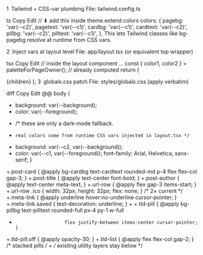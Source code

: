 1 Tailwind + CSS-var plumbing
File: tailwind.config.ts

ts
Copy
Edit
// ⬇ add this inside theme.extend.colors
colors: {
  pagebg: 'var(--c2)',
  pagetext: 'var(--c1)',
  cardbg: 'var(--c1)',
  cardtext: 'var(--c2)',
  pillbg: 'var(--c2)',
  pilltext: 'var(--c1)',
},
This lets Tailwind classes like bg-pagebg resolve at runtime from CSS vars.

2 Inject vars at layout level
File: app/layout.tsx (or equivalent top wrapper)

tsx
Copy
Edit
// inside the layout component …
const { color1, color2 } = paletteForPageOwner(); // already computed
return (
  <html lang="en">
    <body
      style={{
        // exposes vars to every descendant + tailwind runtime colors
        '--c1': color1,
        '--c2': color2,
      } as React.CSSProperties}
      className="bg-pagebg text-pagetext"
    >
      {children}
    </body>
  </html>
);
3 globals.css patch
File: styles/globals.css (apply verbatim)

diff
Copy
Edit
@@
 body {
-  background: var(--background);
-  color: var(--foreground);
+  /* these are only a dark-mode fallback.
+     real colors come from runtime CSS vars injected in layout.tsx */
+  background: var(--c2, var(--background));
+  color: var(--c1, var(--foreground));
   font-family: Arial, Helvetica, sans-serif;
 }
 
+.post-card    { @apply bg-cardbg text-cardtext rounded-md p-4 flex flex-col gap-3; }
+.post-title   { @apply text-center font-bold; }
+.post-author  { @apply text-center meta-text; }
+.url-row      { @apply flex gap-3 items-start; }
+.url-row .ico { width: 32px; height: 32px; flex: none; }  /* 2× current */
+.meta-link    { @apply underline hover:no-underline cursor-pointer; }
+.meta-link.saved { text-decoration: underline; }
+
+.tld-pill     { @apply bg-pillbg text-pilltext rounded-full px-4 py-1 w-full
+                       flex justify-between items-center cursor-pointer; }
+.tld-pill.off { @apply opacity-30; }
+.tld-list     { @apply flex flex-col gap-2; }  /* stacked pills */
+
 /* existing utility layers stay below */
